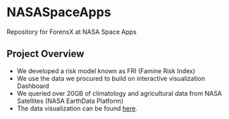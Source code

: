 # NASASpaceApps
Repository for ForensX at NASA Space Apps
## Project Overview
* We developed a risk model known as FRI (Famine Risk Index)
* We use the data we procured to build on interactive visualization Dashboard
* We queried over 20GB of climatology and agricultural data from NASA Satellites (NASA EarthData Platform)
 * The data visualization can be found [here](https://kepler.gl/demo/map?mapUrl=https://dl.dropboxusercontent.com/s/bappgvzpvvff963/keplergl_yexrkyc.json).

